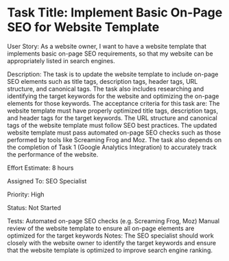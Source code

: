 # Task Title: Implement Basic On-Page SEO for Website Template


User Story: As a website owner, I want to have a website template that implements basic on-page SEO requirements, so that my website can be appropriately listed in search engines.


Description: The task is to update the website template to include on-page SEO elements such as title tags, description tags, header tags, URL structure, and canonical tags. The task also includes researching and identifying the target keywords for the website and optimizing the on-page elements for those keywords. The acceptance criteria for this task are:
The website template must have properly optimized title tags, description tags, and header tags for the target keywords.
The URL structure and canonical tags of the website template must follow SEO best practices.
The updated website template must pass automated on-page SEO checks such as those performed by tools like Screaming Frog and Moz.
The task also depends on the completion of Task 1 (Google Analytics Integration) to accurately track the performance of the website.


Effort Estimate: 8 hours

Assigned To: SEO Specialist

Priority: High

Status: Not Started

Tests:
Automated on-page SEO checks (e.g. Screaming Frog, Moz)
Manual review of the website template to ensure all on-page elements are optimized for the target keywords
Notes: The SEO specialist should work closely with the website owner to identify the target keywords and ensure that the website template is optimized to improve search engine ranking.

